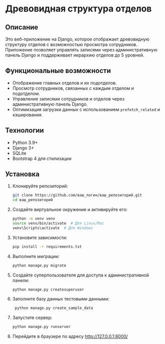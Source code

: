 # Древовидная структура отделов

## Описание

Это веб-приложение на Django, которое отображает древовидную структуру отделов с возможностью просмотра сотрудников. Приложение позволяет управлять записями через административную панель Django и поддерживает иерархию отделов до 5 уровней.

## Функциональные возможности

- Отображение главных отделов и их подотделов.
- Просмотр сотрудников, связанных с каждым отделом и подотделом.
- Управление записями сотрудников и отделов через административную панель Django.
- Оптимизация загрузки данных с использованием `prefetch_related` и кэширования.

## Технологии

- Python 3.9+
- Django 3+
- SQLite
- Bootstrap 4 для стилизации

## Установка

1. Клонируйте репозиторий:

   ```bash
   git clone https://github.com/ваш_логин/ваш_репозиторий.git
   cd ваш_репозиторий

2. Создайте виртуальное окружение и активируйте его:
   ```bash
   python -m venv venv
   source venv/bin/activate  # Для Linux/Mac
   venv\Scripts\activate  # Для Windows

3. Установите зависимости:
   ```bash
   pip install -r requirements.txt

4. Выполните миграции:
   ```bash
   python manage.py migrate

5. Создайте суперпользователя для доступа к административной панели:
   ```bash
   python manage.py createsuperuser

6. Заполните базу данных тестовыми данными:
   ```bash
    python manage.py create_sample_data

7. Запустите сервер:
   ```bash
   python manage.py runserver
   
14. Перейдите в браузере по адресу http://127.0.0.1:8000/
